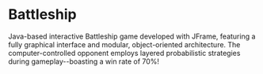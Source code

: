 # Battleship
Java-based interactive Battleship game developed with JFrame, featuring a fully graphical interface and modular, object-oriented architecture. The computer-controlled opponent employs layered probabilistic strategies during gameplay--boasting a win rate of 70%!
